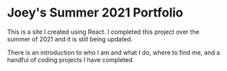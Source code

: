 # Joey's Summer 2021 Portfolio

This is a site I created using React. I completed this project over the summer of 2021 and it is still being updated.

There is an introduction to who I am and what I do, where to find me, and a handful of coding projects I have completed.
